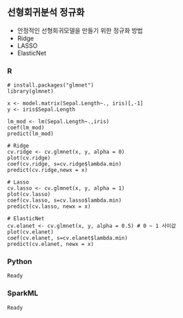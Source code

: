 ## 선형회귀분석 정규화
- 안정적인 선형회귀모델을 만들기 위한 정규화 방법
- Ridge
- LASSO
- ElasticNet

### R
    # install.packages("glmnet")
    library(glmnet)

    x <- model.matrix(Sepal.Length~., iris)[,-1]
    y <- iris$Sepal.Length

    lm_mod <- lm(Sepal.Length~.,iris)
    coef(lm_mod)
    predict(lm_mod)

    # Ridge
    cv.ridge <- cv.glmnet(x, y, alpha = 0)
    plot(cv.ridge)
    coef(cv.ridge, s=cv.ridge$lambda.min)
    predict(cv.ridge,newx = x)

    # Lasso
    cv.lasso <- cv.glmnet(x, y, alpha = 1)
    plot(cv.lasso)
    coef(cv.lasso, s=cv.lasso$lambda.min)
    predict(cv.lasso, newx = x)

    # ElasticNet
    cv.elanet <- cv.glmnet(x, y, alpha = 0.5) # 0 ~ 1 사이값
    plot(cv.elanet)
    coef(cv.elanet, s=cv.elanet$lambda.min)
    predict(cv.elanet, newx = x)

### Python
    Ready

### SparkML
    Ready
